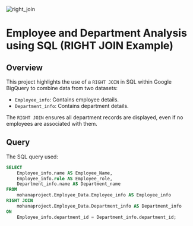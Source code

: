 ![right_join](https://github.com/user-attachments/assets/53f7bb41-7824-453b-b3b5-ae8951a677fe)

# Employee and Department Analysis using SQL (RIGHT JOIN Example)

## Overview
This project highlights the use of a `RIGHT JOIN` in SQL within Google BigQuery to combine data from two datasets:
- `Employee_info`: Contains employee details.
- `Department_info`: Contains department details.

The `RIGHT JOIN` ensures all department records are displayed, even if no employees are associated with them.

## Query
The SQL query used:
```sql
SELECT 
    Employee_info.name AS Employee_Name,
    Employee_info.role AS Employee_role,
    Department_info.name AS Department_name
FROM 
    mohanaproject.Employee_Data.Employee_info AS Employee_info
RIGHT JOIN 
    mohanaproject.Employee_Data.Department_info AS Department_info
ON 
    Employee_info.department_id = Department_info.department_id;
